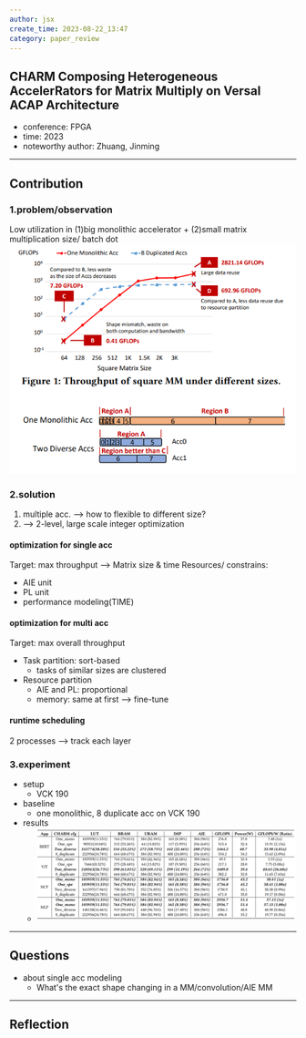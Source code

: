 ```yaml
---
author: jsx
create_time: 2023-08-22_13:47
category: paper_review
---
```

## CHARM Composing Heterogeneous AccelerRators for Matrix Multiply on Versal ACAP Architecture 
- conference: FPGA
- time: 2023
- noteworthy author: Zhuang, Jinming
---
## Contribution
### 1.problem/observation
Low utilization in (1)big monolithic accelerator + (2)small matrix multiplication size/ batch dot
![](attachments/Pasted%20image%2020230823100737.png)

### 2.solution
1. multiple acc. --> how to flexible to different size?
2. --> 2-level, large scale integer optimization

#### optimization for single acc
Target: max throughput --> Matrix size & time
Resources/ constrains:
- AIE unit
- PL unit
- performance modeling(TIME)

#### optimization for multi acc
Target: max overall throughput
- Task partition: sort-based
	- tasks of similar sizes are clustered
- Resource partition
	- AIE and PL: proportional
	- memory: same at first --> fine-tune

#### runtime scheduling
2 processes --> track each layer

### 3.experiment
- setup
	- VCK 190
- baseline
	- one monolithic, 8 duplicate acc on VCK 190
- results
	- ![](attachments/Pasted%20image%2020230823103725.png)
---
## Questions
- about single acc modeling
	- What's the exact shape changing in a MM/convolution/AIE MM
---
## Reflection

